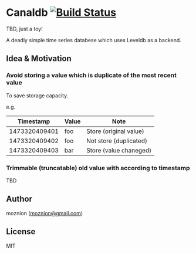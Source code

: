 Canaldb [![Build Status](https://travis-ci.org/moznion/Canaldb.svg?branch=master)](https://travis-ci.org/moznion/Canaldb)
==

TBD, just a toy!

A deadly simple time series databese which uses Leveldb as a backend.

Idea & Motivation
--

### Avoid storing a value which is duplicate of the most recent value

To save storage capacity.

e.g.

| Timestamp     | Value   | Note                   |
| ------------- | ------- | ---------------------- |
| 1473320409401 | foo     | Store (original value) |
| 1473320409402 | foo     | Not store (duplicated) |
| 1473320409403 | bar     | Store (value chaneged) |


### Trimmable (truncatable) old value with according to timestamp

TBD

Author
--

moznion (<moznion@gmail.com>)

License
--

MIT

